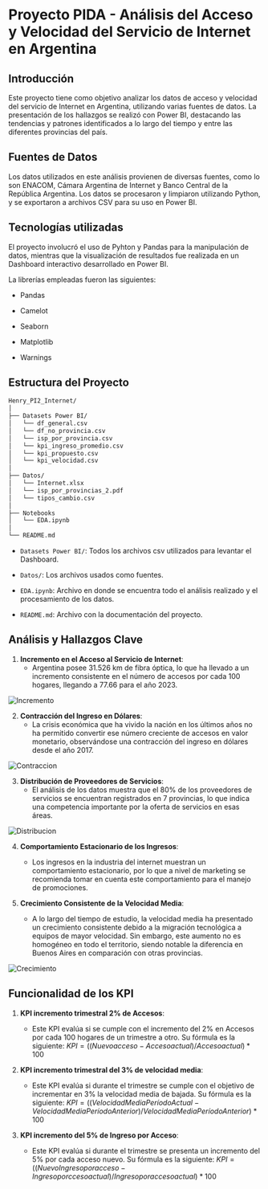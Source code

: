 # Proyecto PIDA - Análisis del Acceso y Velocidad del Servicio de Internet en Argentina

## Introducción

Este proyecto tiene como objetivo analizar los datos de acceso y velocidad del servicio de Internet en Argentina, utilizando varias fuentes de datos. La presentación de los hallazgos se realizó con Power BI, destacando las tendencias y patrones identificados a lo largo del tiempo y entre las diferentes provincias del país.

## Fuentes de Datos

Los datos utilizados en este análisis provienen de diversas fuentes, como lo son ENACOM, Cámara Argentina de Internet y Banco Central de la República Argentina. Los datos se procesaron y limpiaron utilizando Python, y se exportaron a archivos CSV para su uso en Power BI.

## Tecnologías utilizadas
El proyecto involucró el uso de Pyhton y Pandas para la manipulación de datos, mientras que la visualización de resultados fue realizada en un Dashboard interactivo desarrollado en Power BI.

La librerías empleadas fueron las siguientes:

- Pandas

- Camelot

- Seaborn

- Matplotlib

- Warnings

## Estructura del Proyecto

```bash
Henry_PI2_Internet/
│
├── Datasets Power BI/
│   └── df_general.csv
│   └── df_no_provincia.csv
│   └── isp_por_provincia.csv
│   └── kpi_ingreso_promedio.csv
│   └── kpi_propuesto.csv
│   └── kpi_velocidad.csv
│
├── Datos/
│   └── Internet.xlsx
│   └── isp_por_provincias_2.pdf
│   └── tipos_cambio.csv
│
├── Notebooks
│   └── EDA.ipynb
│
└── README.md
```

- `Datasets Power BI/`: Todos los archivos csv utilizados para levantar el Dashboard.

- `Datos/`: Los archivos usados como fuentes.

- `EDA.ipynb`: Archivo en donde se encuentra todo el análisis realizado y el procesamiento de los datos.

- `README.md`: Archivo con la documentación del proyecto.

## Análisis y Hallazgos Clave

1. **Incremento en el Acceso al Servicio de Internet**:
    - Argentina posee 31.526 km de fibra óptica, lo que ha llevado a un incremento consistente en el número de accesos por cada 100 hogares, llegando a 77.66 para el año 2023.

![Incremento](Imágenes/Acceso%20por%20cada%20100%20hab.png)

2. **Contracción del Ingreso en Dólares**:
    - La crisis económica que ha vivido la nación en los últimos años no ha permitido convertir ese número creciente de accesos en valor monetario, observándose una contracción del ingreso en dólares desde el año 2017.

![Contraccion](Imágenes/Ingreso.png)

3. **Distribución de Proveedores de Servicios**:
    - El análisis de los datos muestra que el 80% de los proveedores de servicios se encuentran registrados en 7 provincias, lo que indica una competencia importante por la oferta de servicios en esas áreas.

![Distribucion](Imágenes/Competidores%20por%20Provincia.png)

4. **Comportamiento Estacionario de los Ingresos**:
    - Los ingresos en la industria del internet muestran un comportamiento estacionario, por lo que a nivel de marketing se recomienda tomar en cuenta este comportamiento para el manejo de promociones.

5. **Crecimiento Consistente de la Velocidad Media**:
    - A lo largo del tiempo de estudio, la velocidad media ha presentado un crecimiento consistente debido a la migración tecnológica a equipos de mayor velocidad. Sin embargo, este aumento no es homogéneo en todo el territorio, siendo notable la diferencia en Buenos Aires en comparación con otras provincias.

![Crecimiento](Imágenes/Promedio%20de%20Mbps.png)

## Funcionalidad de los KPI

1. **KPI incremento trimestral 2% de Accesos**:
    - Este KPI evalúa si se cumple con el incremento del 2% en Accesos por cada 100 hogares de un trimestre a otro. Su fórmula es la siguiente:
      $`KPI = ((Nuevo acceso - Acceso actual) / Acceso actual) * 100`$

2. **KPI incremento trimestral del 3% de velocidad media**:
    - Este KPI evalúa si durante el trimestre se cumple con el objetivo de incrementar en 3% la velocidad media de bajada. Su fórmula es la siguiente:
      $`KPI = ((Velocidad Media Período Actual - Velocidad Media Período Anterior) / Velocidad Media Período Anterior) * 100`$

3. **KPI incremento del 5% de Ingreso por Acceso**:
    - Este KPI evalúa si durante el trimestre se presenta un incremento del 5% por cada acceso nuevo. Su fórmula es la siguiente:
      $`KPI = ((Nuevo Ingreso por acceso - Ingreso por cceso actual) / Ingreso por acceso actual) * 100`$
